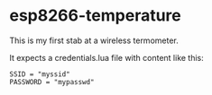 # esp8266-temperature

This is my first stab at a wireless termometer.

It expects a credentials.lua file with content like this:

    SSID = "myssid"
    PASSWORD = "mypasswd"